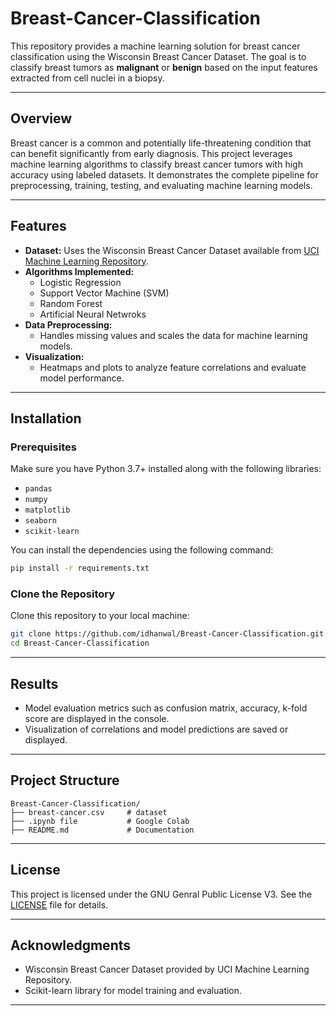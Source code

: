 # Breast-Cancer-Classification
This repository provides a machine learning solution for breast cancer classification using the Wisconsin Breast Cancer Dataset. The goal is to classify breast tumors as **malignant** or **benign** based on the input features extracted from cell nuclei in a biopsy.

---

## Overview

Breast cancer is a common and potentially life-threatening condition that can benefit significantly from early diagnosis. This project leverages machine learning algorithms to classify breast cancer tumors with high accuracy using labeled datasets. It demonstrates the complete pipeline for preprocessing, training, testing, and evaluating machine learning models.

---

## Features

- **Dataset:** Uses the Wisconsin Breast Cancer Dataset available from [UCI Machine Learning Repository](https://archive.ics.uci.edu/ml/datasets/Breast+Cancer+Wisconsin+%28Diagnostic%29).
- **Algorithms Implemented:**
  - Logistic Regression
  - Support Vector Machine (SVM)
  - Random Forest
  - Artificial Neural Netwroks
- **Data Preprocessing:**
  - Handles missing values and scales the data for machine learning models.
- **Visualization:**
  - Heatmaps and plots to analyze feature correlations and evaluate model performance.

---

## Installation

### Prerequisites

Make sure you have Python 3.7+ installed along with the following libraries:

- `pandas`
- `numpy`
- `matplotlib`
- `seaborn`
- `scikit-learn`

You can install the dependencies using the following command:

```bash
pip install -r requirements.txt
```

### Clone the Repository

Clone this repository to your local machine:

```bash
git clone https://github.com/idhanwal/Breast-Cancer-Classification.git
cd Breast-Cancer-Classification
```

---

## Results
   - Model evaluation metrics such as confusion matrix, accuracy, k-fold score are displayed in the console.
   - Visualization of correlations and model predictions are saved or displayed.

---

## Project Structure

```
Breast-Cancer-Classification/
├── breast-cancer.csv     # dataset
├── .ipynb file           # Google Colab
├── README.md             # Documentation
```

---

## License

This project is licensed under the GNU Genral Public License V3. See the [LICENSE](https://github.com/Aryaman1705/Breast-Cancer-Classification?tab=GPL-3.0-1-ov-file#) file for details.

---

## Acknowledgments

- Wisconsin Breast Cancer Dataset provided by UCI Machine Learning Repository.
- Scikit-learn library for model training and evaluation.

---
